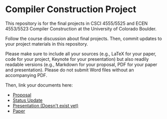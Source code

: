 # Compiler Construction Project

This repository is for the final projects in CSCI 4555/5525 and ECEN 4553/5523 Compiler Construction at the University of Colorado Boulder.

Follow the course discussion about final projects. Then, commit updates to your project materials in this repository.

Please make sure to include all your sources (e.g., LaTeX for your paper, code for your project, Keynote for your presentation) but also readily readable versions (e.g., Markdown for your proposal, PDF for your paper and presentation). Please do not submit Word files without an accompanying PDF.

Then, link your documents here:

- [Proposal](Proposal.pdf)
- [Status Update](StatusUpdate.pdf)
- [Presentation (Doesn't exist yet)](Keynote.key)
- [Paper](ResearchOnEscapeAnalysis.pdf)
